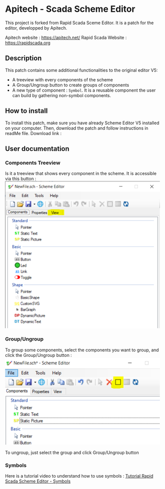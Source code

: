 # Apitech - Scada Scheme Editor
This project is forked from Rapid Scada Sceme Editor. It is a patch for the editor, developped by Apitech.

Apitech website : https://apitech.net/
Rapid Scada Website : https://rapidscada.org

## Description
This patch contains some additional functionalities to the original editor V5:
* A treeview with every components of the scheme
* A Group/Ungroup button to create groups of components
* A new type of component : ```Symbol```. It is a reusable component the user can build by gathering non-symbol components.

## How to install
To install this patch, make sure you have already Scheme Editor V5 installed on your computer.
Then, download the patch and follow instructions in readMe file.
Download link : 

## User documentation
### Components Treeview
Is it a treeview that shows every component in the scheme. It is accessible via this button :
<img src="https://github.com/ApitechFR/scada-v5/blob/documentation/images/treeview_tab.PNG" title="" alt="" data-align="center">

### Group/Ungroup
To group some components, select the components you want to group, and click the Group/Ungroup button :
<img src="https://github.com/ApitechFR/scada-v5/blob/documentation/images/group_ungroup.PNG" title="" alt="" data-align="center">

To ungroup, just select the group and click Group/Ungroup button

### Symbols
Here is a tutorial video to understand how to use symbols : [Tutorial Rapid Scada Scheme Editor - Symbols](https://www.youtube.com/watch?v=d71i52gGkMw)
  

